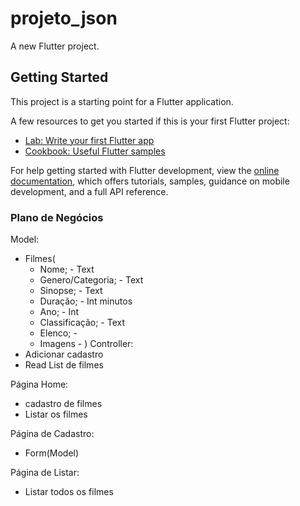 # projeto_json

A new Flutter project.

## Getting Started

This project is a starting point for a Flutter application.

A few resources to get you started if this is your first Flutter project:

- [Lab: Write your first Flutter app](https://docs.flutter.dev/get-started/codelab)
- [Cookbook: Useful Flutter samples](https://docs.flutter.dev/cookbook)

For help getting started with Flutter development, view the
[online documentation](https://docs.flutter.dev/), which offers tutorials,
samples, guidance on mobile development, and a full API reference.

### Plano de Negócios
Model:
- Filmes(
    - Nome; - Text
    - Genero/Categoria; - Text
    - Sinopse; - Text
    - Duração; - Int minutos
    - Ano; - Int
    - Classificação; - Text
    - Elenco; - <Text>
    - Imagens - <Text>
)
Controller:
- Adicionar cadastro
- Read List de filmes


Página Home:
- cadastro de filmes
- Listar os filmes

Página de Cadastro:
- Form(Model)

Página de Listar:
- Listar todos os filmes